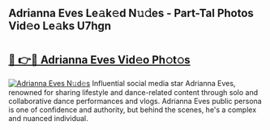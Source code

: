 ## Adrianna Eves Le𝚊k𝚎d N𝚞𝚍es - Part-Tal Photos Vid𝚎o Le𝚊ks U7hgn

# <h2><a href="http://fbeldxi.evod.top/?m=Adrianna+Eves">🔗 👉🔴 Adrianna Eves Vid𝚎o Ph𝚘t𝚘s</a></h2>

[![Adrianna Eves N𝚞d𝚎s](https://i.imgur.com/8V9OHl7.gif)](http://fbeldxi.evod.top/?m=Adrianna+Eves)
Influential social media star Adrianna Eves, renowned for sharing lifestyle and dance-related content through solo and collaborative dance performances and vlogs. Adrianna Eves public persona is one of confidence and authority, but behind the scenes, he's a complex and nuanced individual. 
